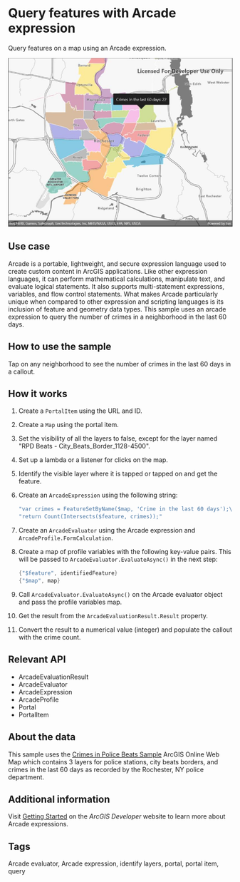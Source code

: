 # Query features with Arcade expression

Query features on a map using an Arcade expression.

![QueryFeaturesWithArcadeExpression](queryfeatureswitharcadeexpression.jpg)

## Use case

Arcade is a portable, lightweight, and secure expression language used to create custom content in ArcGIS applications. Like other expression languages, it can perform mathematical calculations, manipulate text, and evaluate logical statements. It also supports multi-statement expressions, variables, and flow control statements. What makes Arcade particularly unique when compared to other expression and scripting languages is its inclusion of feature and geometry data types. This sample uses an arcade expression to query the number of crimes in a neighborhood in the last 60 days.

## How to use the sample

Tap on any neighborhood to see the number of crimes in the last 60 days in a callout.

## How it works

1. Create a `PortalItem` using the URL and ID.
2. Create a `Map` using the portal item.
3. Set the visibility of all the layers to false, except for the layer named "RPD Beats  - City_Beats_Border_1128-4500".
4. Set up a lambda or a listener for clicks on the map.
5. Identify the visible layer where it is tapped or tapped on and get the feature.
6. Create an `ArcadeExpression` using the following string:

    ```cs
    "var crimes = FeatureSetByName($map, 'Crime in the last 60 days');\n" +
    "return Count(Intersects($feature, crimes));"
    ```

7. Create an `ArcadeEvaluator` using the Arcade expression and `ArcadeProfile.FormCalculation`.
8. Create a map of profile variables with the following key-value pairs. This will be passed to `ArcadeEvaluator.EvaluateAsync()` in the next step:

    ```cs
    {"$feature", identifiedFeature}
    {"$map", map}
    ```

9. Call `ArcadeEvaluator.EvaluateAsync()` on the Arcade evaluator object and pass the profile variables map.
10. Get the result from the `ArcadeEvaluationResult.Result` property.
11. Convert the result to a numerical value (integer) and populate the callout with the crime count.

## Relevant API

* ArcadeEvaluationResult
* ArcadeEvaluator
* ArcadeExpression
* ArcadeProfile
* Portal
* PortalItem

## About the data

This sample uses the [Crimes in Police Beats Sample](https://www.arcgis.com/home/item.html?id=14562fced3474190b52d315bc19127f6) ArcGIS Online Web Map which contains 3 layers for police stations, city beats borders, and crimes in the last 60 days as recorded by the Rochester, NY police department.

## Additional information

Visit [Getting Started](https://developers.arcgis.com/arcade/) on the *ArcGIS Developer* website to learn more about Arcade expressions.

## Tags

Arcade evaluator, Arcade expression, identify layers, portal, portal item, query
